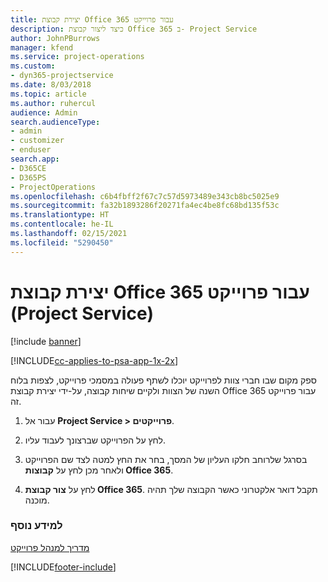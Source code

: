 ```yaml
---
title: יצירת קבוצת Office 365 עבור פרוייקט
description: כיצד ליצור קבוצת Office 365 ב- Project Service
author: JohnPBurrows
manager: kfend
ms.service: project-operations
ms.custom:
- dyn365-projectservice
ms.date: 8/03/2018
ms.topic: article
ms.author: ruhercul
audience: Admin
search.audienceType:
- admin
- customizer
- enduser
search.app:
- D365CE
- D365PS
- ProjectOperations
ms.openlocfilehash: c6b4fbff2f67c7c57d5973489e343cb8bc5025e9
ms.sourcegitcommit: fa32b1893286f20271fa4ec4be8fc68bd135f53c
ms.translationtype: HT
ms.contentlocale: he-IL
ms.lasthandoff: 02/15/2021
ms.locfileid: "5290450"
---
```

# <a name="create-an-office-365-group-for-a-project-project-service"></a>יצירת קבוצת Office 365 עבור פרוייקט (Project Service)

[!include [banner](../includes/psa-now-project-operations.md)]

[!INCLUDE[cc-applies-to-psa-app-1x-2x](../includes/cc-applies-to-psa-app-1x-2x.md)]

ספק מקום שבו חברי צוות לפרוייקט יוכלו לשתף פעולה במסמכי פרוייקט, לצפות בלוח השנה של הצוות ולקיים שיחות קבוצה, על-ידי יצירת קבוצת Office 365 עבור פרוייקט זה.  
  
1.  עבור אל **Project Service > פרוייקטים**.  
  
2.  לחץ על הפרוייקט שברצונך לעבוד עליו.  
  
3.  בסרגל שלרוחב חלקו העליון של המסך, בחר את החץ למטה לצד שם הפרוייקט ולאחר מכן לחץ על **קבוצות Office 365**.  
  
4.  לחץ על **צור קבוצת Office 365**. תקבל דואר אלקטרוני כאשר הקבוצה שלך תהיה מוכנה.  
  
### <a name="see-also"></a>למידע נוסף  
 [מדריך למנהל פרוייקט](../psa/project-manager-guide.md)


[!INCLUDE[footer-include](../includes/footer-banner.md)]